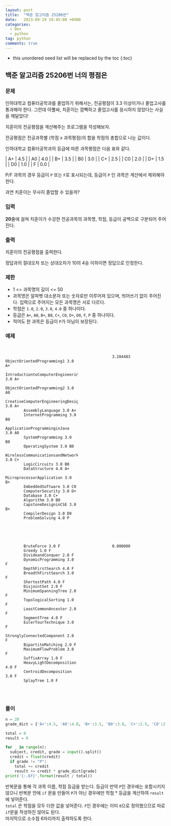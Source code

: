 ```yaml
---
layout: post
title:  "백준 알고리즘 25206번"
date:   2023-09-19 19:45:00 +0900
categories: 
  - Dev
  - python
tag: python
comments: true
---
```


* this unordered seed list will be replaced by the toc
{:toc}

## 백준 알고리즘 25206번 너의 평점은

### 문제

인하대학교 컴퓨터공학과를 졸업하기 위해서는, 전공평점이 3.3 이상이거나 졸업고사를 통과해야 한다. 그런데 아뿔싸, 치훈이는 깜빡하고 졸업고사를 응시하지 않았다는 사실을 깨달았다!

치훈이의 전공평점을 계산해주는 프로그램을 작성해보자.

전공평점은 전공과목별 (학점 x 과목평점)의 합을 학점의 총합으로 나눈 값이다.

인하대학교 컴퓨터공학과의 등급에 따른 과목평점은 다음 표와 같다.


| A+ |	4.5 |
| A0 |	4.0 |
| B+ |	3.5 |
| B0 |	3.0 |
| C+ |	2.5 |
| C0 |	2.0 |
| D+ |	1.5 |
| D0 |	1.0 |
| F |	0.0 |

P/F 과목의 경우 등급이 `P` 또는 `F`로 표시되는데, 등급이 `P` 인 과목은 계산에서 제외해야 한다.

과연 치훈이는 무사히 졸업할 수 있을까?

### 입력

**20**줄에 걸쳐 치훈이가 수강한 전공과목의 과목명, 학점, 등급이 공백으로 구분되어 주어진다.

### 출력

치훈이의 전공평점을 출력한다.

정답과의 절대오차 또는 상대오차가 10의 4승 이하이면 정답으로 인정한다.

### 제한

- 1 <= 과목명의 길이 <= 50
- 과목명은 알파벳 대소문자 또는 숫자로만 이루어져 있으며, 띄어쓰기 없이 주어진다. 입력으로 주어지는 모든 과목명은 서로 다르다.
- 학점은 `1.0`, `2.0`, `3.0`, `4.0` 중 하나이다.
- 등급은 `A+`, `A0`, `B+`, `B0`, `C+`, `C0`, `D+`, `D0`, `F`, `P` 중 하나이다.
- 적어도 한 과목은 등급이 `P`가 아님이 보장된다.

### 예제

<div style="display: flex; justify-content: space-between;">
  <div style="width: 45%;">
    <pre>
      <code>
        ObjectOrientedProgramming1 3.0 A+
        IntroductiontoComputerEngineering 3.0 A+
        ObjectOrientedProgramming2 3.0 A0
        CreativeComputerEngineeringDesign 3.0 A+
        AssemblyLanguage 3.0 A+
        InternetProgramming 3.0 B0
        ApplicationProgramminginJava 3.0 A0
        SystemProgramming 3.0 B0
        OperatingSystem 3.0 B0
        WirelessCommunicationsandNetworking 3.0 C+
        LogicCircuits 3.0 B0
        DataStructure 4.0 A+
        MicroprocessorApplication 3.0 B+
        EmbeddedSoftware 3.0 C0
        ComputerSecurity 3.0 D+
        Database 3.0 C+
        Algorithm 3.0 B0
        CapstoneDesigninCSE 3.0 B+
        CompilerDesign 3.0 D0
        ProblemSolving 4.0 P
      </code>
    </pre>
  </div>
  <div style="width: 45%;">
    <pre>
      <code>
        3.284483
      </code>
    </pre>
  </div>
</div>
<div style="display: flex; justify-content: space-between;">
  <div style="width: 45%;">
    <pre>
      <code>
        BruteForce 3.0 F
        Greedy 1.0 F
        DivideandConquer 2.0 F
        DynamicProgramming 3.0 F
        DepthFirstSearch 4.0 F
        BreadthFirstSearch 3.0 F
        ShortestPath 4.0 F
        DisjointSet 2.0 F
        MinimumSpanningTree 2.0 F
        TopologicalSorting 1.0 F
        LeastCommonAncestor 2.0 F
        SegmentTree 4.0 F
        EulerTourTechnique 3.0 F
        StronglyConnectedComponent 2.0 F
        BipartiteMatching 2.0 F
        MaximumFlowProblem 3.0 F
        SuffixArray 1.0 F
        HeavyLightDecomposition 4.0 F
        CentroidDecomposition 3.0 F
        SplayTree 1.0 F
      </code>
    </pre>
  </div>
  <div style="width: 45%;">
    <pre>
      <code>
        0.000000
      </code>
    </pre>
  </div>
</div>

### 풀이

```py
n = 20
grade_dict = {'A+':4.5, 'A0':4.0, 'B+':3.5, 'B0':3.0, 'C+':2.5, 'C0':2.0, 'D+':1.5, 'D0':1.0, 'F':0}

total = 0
result = 0

for _ in range(n):
  subject, credit, grade = input().split()
  credit = float(credit)
  if grade != "P":
    total += credit
    result += credit * grade_dict[grade]
print('{:.6f}'.format(result / total))
```

반복문을 통해 각 과목 이름, 학점 등급을 받는다. 등급이 만약 `P`인 경우에는 포함시키지 않으니 반복문 안에 `if` 문을 만들어 `P`가 아닌 경우에만 학점 * 등급을 계산하여 `result`에 넣어준다.  
`total` 은 학점을 모두 더한 값을 넣어준다. `F`인 경우에는 이미 `0`으로 정의했으므로 따로 `if`문을 작성하진 않아도 된다.  
마지막으로 소수점 6자리까지 출력하도록 한다.
